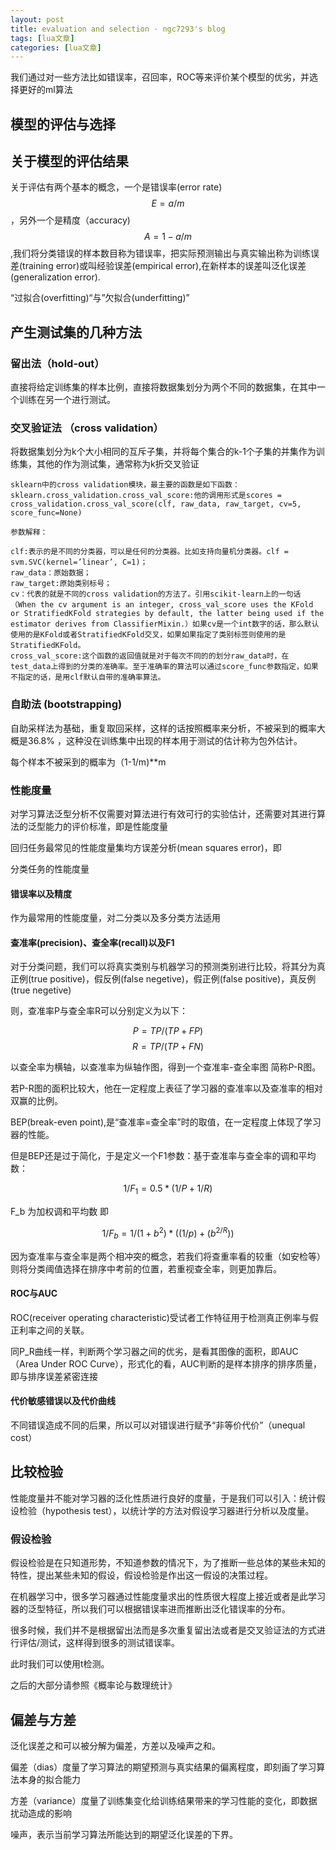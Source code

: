 ```yaml
---
layout: post
title: evaluation and selection · ngc7293's blog 
tags: [lua文章]
categories: [lua文章]
---
```

我们通过对一些方法比如错误率，召回率，ROC等来评价某个模型的优劣，并选择更好的ml算法

## 模型的评估与选择

## 关于模型的评估结果

关于评估有两个基本的概念，一个是错误率(error rate)$$ E=a/m $$ ，另外一个是精度（accuracy) $$ A=1-a/m $$
,我们将分类错误的样本数目称为错误率，把实际预测输出与真实输出称为训练误差(training error)或叫经验误差(empirical
error),在新样本的误差叫泛化误差(generalization error).

“过拟合(overfitting)“与”欠拟合(underfitting)”

## 产生测试集的几种方法

### 留出法（hold-out）

直接将给定训练集的样本比例，直接将数据集划分为两个不同的数据集，在其中一个训练在另一个进行测试。

### 交叉验证法 （cross validation）

将数据集划分为k个大小相同的互斥子集，并将每个集合的k-1个子集的并集作为训练集，其他的作为测试集，通常称为k折交叉验证

    
    
    sklearn中的cross validation模块，最主要的函数是如下函数： 
    sklearn.cross_validation.cross_val_score:他的调用形式是scores = cross_validation.cross_val_score(clf, raw_data, raw_target, cv=5, score_func=None)
    
    参数解释：
    
    clf:表示的是不同的分类器，可以是任何的分类器。比如支持向量机分类器。clf = svm.SVC(kernel=’linear’, C=1)； 
    raw_data：原始数据； 
    raw_target:原始类别标号； 
    cv：代表的就是不同的cross validation的方法了。引用scikit-learn上的一句话（When the cv argument is an integer, cross_val_score uses the KFold or StratifiedKFold strategies by default, the latter being used if the estimator derives from ClassifierMixin.）如果cv是一个int数字的话，那么默认使用的是KFold或者StratifiedKFold交叉，如果如果指定了类别标签则使用的是StratifiedKFold。 
    cross_val_score:这个函数的返回值就是对于每次不同的的划分raw_data时，在test_data上得到的分类的准确率。至于准确率的算法可以通过score_func参数指定，如果不指定的话，是用clf默认自带的准确率算法。
    

### 自助法 (bootstrapping)

自助采样法为基础，重复取回采样，这样的话按照概率来分析，不被采到的概率大概是36.8% ，这种没在训练集中出现的样本用于测试的估计称为包外估计。

每个样本不被采到的概率为（1-1/m)**m

### 性能度量

对学习算法泛型分析不仅需要对算法进行有效可行的实验估计，还需要对其进行算法的泛型能力的评价标准，即是性能度量

回归任务最常见的性能度量集均方误差分析(mean squares error)，即

分类任务的性能度量

#### 错误率以及精度

作为最常用的性能度量，对二分类以及多分类方法适用

#### 查准率(precision)、查全率(recall)以及F1

对于分类问题，我们可以将真实类别与机器学习的预测类别进行比较，将其分为真正例(true positive)，假反例(false
negetive)，假正例(false positive)，真反例(true negetive)

则，查准率P与查全率R可以分别定义为以下：

$$ P = TP/(TP+FP) $$ $$ R = TP/(TP+FN) $$

以查全率为横轴，以查准率为纵轴作图，得到一个查准率-查全率图 简称P-R图。

若P-R图的面积比较大，他在一定程度上表征了学习器的查准率以及查准率的相对双赢的比例。

BEP(break-even point),是“查准率=查全率”时的取值，在一定程度上体现了学习器的性能。

但是BEP还是过于简化，于是定义一个F1参数：基于查准率与查全率的调和平均数：

$$ 1/F_{1} = 0.5*(1/P+1/R) $$

F_b 为加权调和平均数 即

$$ 1/F_b = 1/(1+b^2)*((1/p)+(b^{2/R})) $$

因为查准率与查全率是两个相冲突的概念，若我们将查重率看的较重（如安检等）则将分类阈值选择在排序中考前的位置，若重视查全率，则更加靠后。

#### ROC与AUC

ROC(receiver operating characteristic)受试者工作特征用于检测真正例率与假正利率之间的关联。

同P_R曲线一样，判断两个学习器之间的优劣，是看其图像的面积，即AUC（Area Under ROC
Curve），形式化的看，AUC判断的是样本排序的排序质量，即与排序误差紧密连接

#### 代价敏感错误以及代价曲线

不同错误造成不同的后果，所以可以对错误进行赋予“非等价代价”（unequal cost）

## 比较检验

性能度量并不能对学习器的泛化性质进行良好的度量，于是我们可以引入：统计假设检验（hypothesis
test），以统计学的方法对假设学习器进行分析以及度量。

### 假设检验

假设检验是在只知道形势，不知道参数的情况下，为了推断一些总体的某些未知的特性，提出某些未知的假设，假设检验是作出这一假设的决策过程。

在机器学习中，很多学习器通过性能度量求出的性质很大程度上接近或者是此学习器的泛型特征，所以我们可以根据错误率进而推断出泛化错误率的分布。

很多时候，我们并不是根据留出法而是多次重复留出法或者是交叉验证法的方式进行评估/测试，这样得到很多的测试错误率。

此时我们可以使用t检测。

之后的大部分请参照《概率论与数理统计》

## 偏差与方差

泛化误差之和可以被分解为偏差，方差以及噪声之和。

偏差（dias）度量了学习算法的期望预测与真实结果的偏离程度，即刻画了学习算法本身的拟合能力

方差（variance）度量了训练集变化给训练结果带来的学习性能的变化，即数据扰动造成的影响

噪声，表示当前学习算法所能达到的期望泛化误差的下界。
